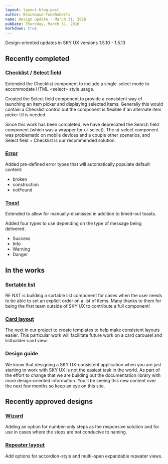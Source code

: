 ```yaml
---
layout: layout-blog-post
author: Blackbaud-ToddRoberts
name: Design update - March 31, 2016
pubDate: Thursday, March 31, 2016
markdown: true
---
```


Design-oriented updates in SKY UX versions 1.5.10 - 1.5.13

<!-- more -->

## Recently completed

### [Checklist](http://skyux.developer.blackbaud.com/components/checklist/) / [Select field](http://skyux.developer.blackbaud.com/components/selectfield/)
Extended the Checklist component to include a single-select mode to accommodate HTML &lt;select&gt; style usage.

Created the Select field component to provide a consistent way of launching an item picker and displaying selected items. Generally this would contain a Checklist control but the component is flexible if an alternate item picker UI is needed.

Since this work has been completed, we have deprecated the Search field component (which was a wrapper for ui-select). The ui-select component was problematic on mobile devices and a couple other scenarios, and Select field + Checklist is our recommended solution.

### [Error](http://skyux.developer.blackbaud.com/components/error/)
Added pre-defined error types that will automatically populate default content:
* broken
* construction
* notFound

### [Toast](http://skyux.developer.blackbaud.com/components/toast/)
Extended to allow for manually-dismissed in addition to timed-out toasts. 

Added four types to use depending on the type of message being delivered.
* Success
* Info
* Warning
* Danger 

## In the works

### [Sortable list](https://github.com/blackbaud/skyux/issues/330)
RE NXT is building a sortable list component for cases when the user needs to be able to set an explicit order on a list of items. Many thanks to them for being the first team outside of SKY UX to contribute a full component! 

### [Card layout](https://github.com/blackbaud/skyux/issues/286)
The next in our project to create templates to help make consistent layouts easier. This particular work will facilitate future work on a card carousel and listbuilder card view.

### Design guide
We know that designing a SKY UX-consistent application when you are just starting to work with SKY UX is not the easiest task in the world. As part of the effort to change that we are building out the documentation library with more design-oriented information. You’ll be seeing this new content over the next few months so keep an eye on this site.

## Recently approved designs

### [Wizard](https://github.com/blackbaud/skyux/issues/360)
Adding an option for number-only steps as the responsive solution and for use in cases where the steps are not conducive to naming. 

### [Repeater layout](https://github.com/blackbaud/skyux/issues/124)
Add options for accordion-style and multi-open expandable repeater views.
